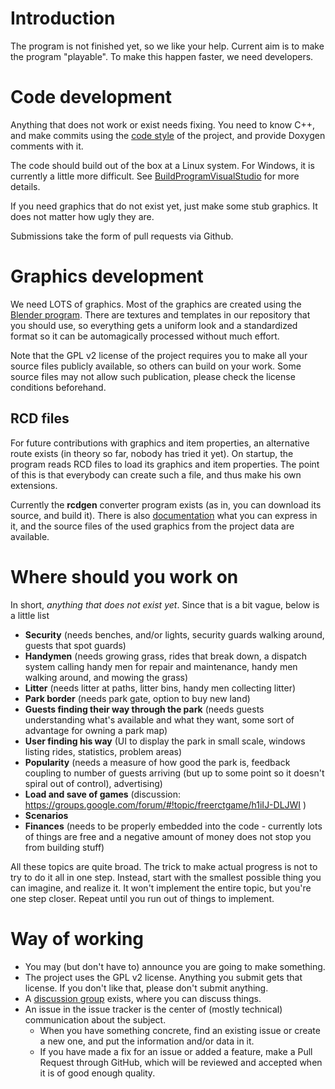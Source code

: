 # Introduction #

The program is not finished yet, so we like your help. Current aim is to make the program "playable". To make this happen faster, we need developers.

# Code development #

Anything that does not work or exist needs fixing. You need to know C++, and make commits using the [code style](CodeStyle.md) of the project, and provide Doxygen comments with it.

The code should build out of the box at a Linux system. For Windows, it is currently a little more difficult. See [BuildProgramVisualStudio](BuildProgramVisualStudio.md) for more details.

If you need graphics that do not exist yet, just make some stub graphics. It does not matter how ugly they are.

Submissions take the form of pull requests via Github.


# Graphics development #

We need LOTS of graphics. Most of the graphics are created using the [Blender program](http://www.blender.org). There are textures and templates in our repository that you should use, so everything gets a uniform look and a standardized format so it can be automagically processed without much effort.

Note that the GPL v2 license of the project requires you to make all your source files publicly available, so others can build on your work. Some source files may not allow such publication, please check the license conditions beforehand.

## RCD files ##
For future contributions with graphics and item properties, an alternative route exists (in theory so far, nobody has tried it yet). On startup, the program reads RCD files to load its graphics and item properties. The point of this is that everybody can create such a file, and thus make his own extensions.

Currently the **rcdgen** converter program exists (as in, you can download its source, and build it). There is also [documentation](data_format.rst) what you can express in it, and the source files of the used graphics from the project data are available.

# Where should you work on #

In short, _anything that does not exist yet_. Since that is a bit vague, below is a little list

  * **Security** (needs benches, and/or lights, security guards walking around, guests that spot guards)
  * **Handymen** (needs growing grass, rides that break down, a dispatch system calling handy men for repair and maintenance, handy men walking around, and mowing the grass)
  * **Litter** (needs litter at paths, litter bins, handy men collecting litter)
  * **Park border** (needs park gate, option to buy new land)
  * **Guests finding their way through the park** (needs guests understanding what's available and what they want, some sort of advantage for owning a park map)
  * **User finding his way** (UI to display the park in small scale, windows listing rides, statistics, problem areas)
  * **Popularity** (needs a measure of how good the park is, feedback coupling to number of guests arriving (but up to some point so it doesn't spiral out of control), advertising)
  * **Load and save of games** (discussion: https://groups.google.com/forum/#!topic/freerctgame/h1iIJ-DLJWI )
  * **Scenarios**
  * **Finances** (needs to be properly embedded into the code - currently lots of things are free and a negative amount of money does not stop you from building stuff)

All these topics are quite broad. The trick to make actual progress is not to try to do it all in one step. Instead, start with the smallest possible thing you can imagine, and realize it. It won't implement the entire topic, but you're one step closer. Repeat until you run out of things to implement.


# Way of working #

  * You may (but don't have to) announce you are going to make something.
  * The project uses the GPL v2 license. Anything you submit gets that license. If you don't like that, please don't submit anything.
  * A [discussion group](https://groups.google.com/forum/?fromgroups#!forum/freerctgame) exists, where you can discuss things.
  * An issue in the issue tracker is the center of (mostly technical) communication about the subject.
    * When you have something concrete, find an existing issue or create a new one, and put the information and/or data in it.
	* If you have made a fix for an issue or added a feature, make a Pull Request through GitHub, which will be reviewed and accepted when it is of good enough quality.
